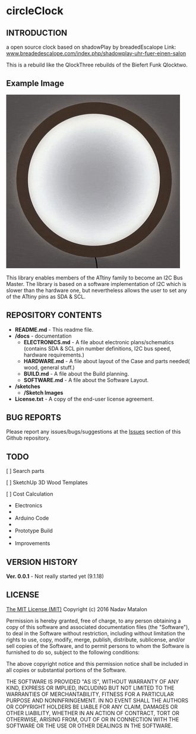 # circleClock

## INTRODUCTION

a open source clock based on shadowPlay by breadedEscalope 
Link: www.breadedescalope.com/index.php/shadowplay-uhr-fuer-einen-salon

This is a rebuild like the QlockThree rebuilds of the Biefert Funk Qlocktwo.

## Example Image

![Example of the clock][example_image]


[example_image]: https://github.com/georgduees/circleClock/raw/master/sq.gif "ShadowPlay Clock"



This library enables members of the ATtiny family to become an I2C Bus Master. The library is based on a software implementation of I2C which is slower than the hardware one, but nevertheless allows the user to set any of the ATtiny pins as SDA & SCL.

## REPOSITORY CONTENTS

- **README.md** - This readme file.
- **/docs** - documentation
   - **ELECTRONICS.md** - A file about electronic plans/schematics (contains SDA & SCL pin number definitions, I2C bus speed, hardware requirements.)
   - **HARDWARE.md** - A file about layout of the Case and parts needed( wood, general stuff.)
   - **BUILD.md** - A file about the Build planning.
   - **SOFTWARE.md** - A file about the Software Layout.
- **/sketches**
    - **/Sketch Images**
- **License.txt** - A copy of the end-user license agreement.
## BUG REPORTS

Please report any issues/bugs/suggestions at the [Issues](https://github.com/georgduees/circleClock/issues) section of this Github repository.


## TODO

[ ] Search parts

[ ] SketchUp 3D Wood Templates

[ ] Cost Calculation

* Electronics
* 
* Arduino Code
* 
* Prototype Build
* 
* Improvements

## VERSION HISTORY

__Ver. 0.0.1__ - Not really started yet (9.1.18)  


## LICENSE

[The MIT License (MIT)](https://opensource.org/licenses/MIT)
Copyright (c) 2016 Nadav Matalon

Permission is hereby granted, free of charge, to any person obtaining a copy of this software and associated documentation files (the "Software"), to deal in the Software without restriction, including without limitation the rights to use, copy, modify, merge, publish, distribute, sublicense, and/or sell copies of the Software, and to permit persons to whom the Software is furnished to do so, subject to the following conditions:

The above copyright notice and this permission notice shall be included in all copies or substantial portions of the Software.

THE SOFTWARE IS PROVIDED "AS IS", WITHOUT WARRANTY OF ANY KIND, EXPRESS OR IMPLIED, INCLUDING BUT NOT LIMITED TO THE WARRANTIES OF MERCHANTABILITY, FITNESS FOR A PARTICULAR PURPOSE AND NONINFRINGEMENT. IN NO EVENT SHALL THE AUTHORS OR COPYRIGHT HOLDERS BE LIABLE FOR ANY CLAIM, DAMAGES OR OTHER LIABILITY, WHETHER IN AN ACTION OF CONTRACT, TORT OR OTHERWISE, ARISING FROM, OUT OF OR IN CONNECTION WITH THE SOFTWARE OR THE USE OR OTHER DEALINGS IN THE SOFTWARE.
